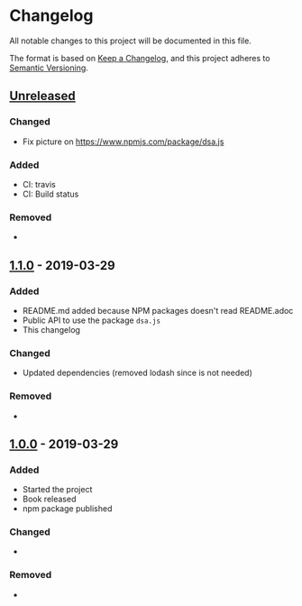 # Changelog
All notable changes to this project will be documented in this file.

The format is based on [Keep a Changelog](https://keepachangelog.com/en/1.0.0/),
and this project adheres to [Semantic Versioning](https://semver.org/spec/v2.0.0.html).

## [Unreleased]
### Changed
- Fix picture on https://www.npmjs.com/package/dsa.js
### Added
- CI: travis
- CI: Build status
### Removed
-

## [1.1.0] - 2019-03-29
### Added
- README.md added because NPM packages doesn't read README.adoc
- Public API to use the package `dsa.js`
- This changelog

### Changed
- Updated dependencies (removed lodash since is not needed)

### Removed
-

## [1.0.0] - 2019-03-29
### Added
- Started the project
- Book released
- npm package published

### Changed
-
### Removed
-


[Unreleased]: https://github.com/amejiarosario/dsa.js/compare/1.1.0...HEAD
[1.1.0]: https://github.com/amejiarosario/dsa.js/compare/1.0.0...1.1.0
[1.0.0]: https://github.com/amejiarosario/dsa.js/releases/tag/1.0.0
